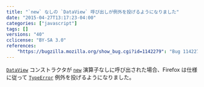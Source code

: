 ```yaml
---
title: "`new` なしの `DataView` 呼び出しが例外を投げるようになりました"
date: "2015-04-27T13:17:23-04:00"
categories: ["javascript"]
tags: []
versions: "40"
cclicense: "BY-SA 3.0"
references:
    "https://bugzilla.mozilla.org/show_bug.cgi?id=1142279": "Bug 1142279 – DataView should require `new`"
---
```

[`DataView`](https://developer.mozilla.org/ja/docs/Web/JavaScript/Reference/Global_Objects/DataView) コンストラクタが [`new`](https://developer.mozilla.org/ja/docs/Web/JavaScript/Reference/Operators/new) 演算子なしに呼び出された場合、Firefox は仕様に従って [`TypeError`](https://developer.mozilla.org/ja/docs/Web/JavaScript/Reference/Global_Objects/TypeError) 例外を投げるようになりました。
